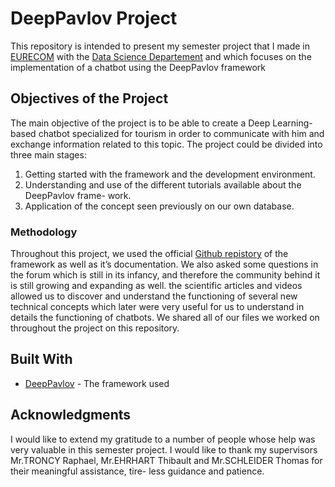 # DeepPavlov Project
This repository is intended to present my semester project that I made in [EURECOM](http://www.eurecom.fr/en) with the [Data Science Departement](http://www.eurecom.fr/ds/) and which focuses on the implementation of a chatbot using the DeepPavlov framework

## Objectives of the Project

The main objective of the project is to be able to create a Deep Learning-based chatbot
specialized for tourism in order to communicate with him and exchange information related
to this topic.
The project could be divided into three main stages:

1. Getting started with the framework and the development environment.
2. Understanding and use of the different tutorials available about the DeepPavlov frame-
work.
3. Application of the concept seen previously on our own database.

### Methodology

Throughout this project, we used the official [Github repistory](https://github.com/deepmipt/DeepPavlov) of the framework as well as it’s documentation.
We also asked some questions in the forum which is still in its infancy, and therefore the
community behind it is still growing and expanding as well.
the scientific articles and videos allowed us to discover and understand the functioning of
several new technical concepts which later were very useful for us to understand in details
the functioning of chatbots.
We shared all of our files we worked on throughout the project on this repository.

## Built With

* [DeepPavlov](https://deeppavlov.ai/) - The framework used

## Acknowledgments

I would like to extend my gratitude to a number of people whose help was very valuable
in this semester project. I would like to thank my supervisors Mr.TRONCY Raphael,
Mr.EHRHART Thibault and Mr.SCHLEIDER Thomas for their meaningful assistance, tire-
less guidance and patience.

